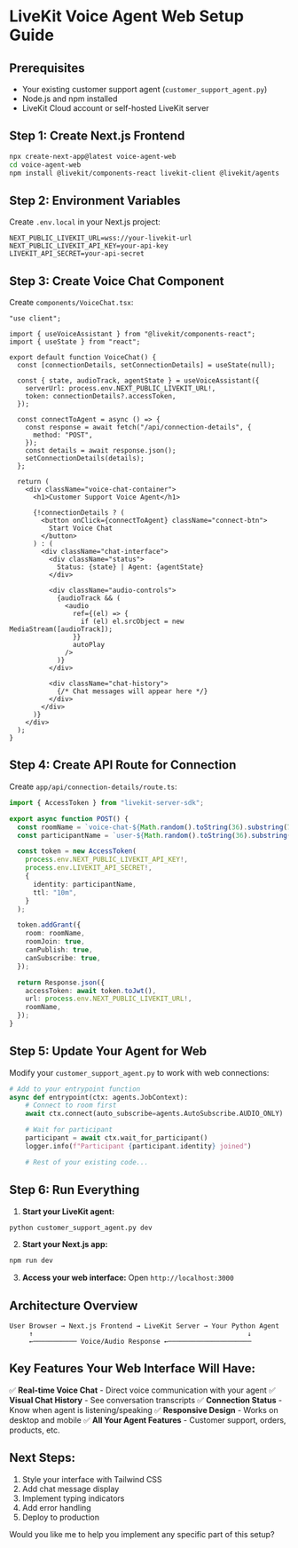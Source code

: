 # LiveKit Voice Agent Web Setup Guide

## Prerequisites

- Your existing customer support agent (`customer_support_agent.py`)
- Node.js and npm installed
- LiveKit Cloud account or self-hosted LiveKit server

## Step 1: Create Next.js Frontend

```bash
npx create-next-app@latest voice-agent-web
cd voice-agent-web
npm install @livekit/components-react livekit-client @livekit/agents
```

## Step 2: Environment Variables

Create `.env.local` in your Next.js project:

```env
NEXT_PUBLIC_LIVEKIT_URL=wss://your-livekit-url
NEXT_PUBLIC_LIVEKIT_API_KEY=your-api-key
LIVEKIT_API_SECRET=your-api-secret
```

## Step 3: Create Voice Chat Component

Create `components/VoiceChat.tsx`:

```tsx
"use client";

import { useVoiceAssistant } from "@livekit/components-react";
import { useState } from "react";

export default function VoiceChat() {
  const [connectionDetails, setConnectionDetails] = useState(null);

  const { state, audioTrack, agentState } = useVoiceAssistant({
    serverUrl: process.env.NEXT_PUBLIC_LIVEKIT_URL!,
    token: connectionDetails?.accessToken,
  });

  const connectToAgent = async () => {
    const response = await fetch("/api/connection-details", {
      method: "POST",
    });
    const details = await response.json();
    setConnectionDetails(details);
  };

  return (
    <div className="voice-chat-container">
      <h1>Customer Support Voice Agent</h1>

      {!connectionDetails ? (
        <button onClick={connectToAgent} className="connect-btn">
          Start Voice Chat
        </button>
      ) : (
        <div className="chat-interface">
          <div className="status">
            Status: {state} | Agent: {agentState}
          </div>

          <div className="audio-controls">
            {audioTrack && (
              <audio
                ref={(el) => {
                  if (el) el.srcObject = new MediaStream([audioTrack]);
                }}
                autoPlay
              />
            )}
          </div>

          <div className="chat-history">
            {/* Chat messages will appear here */}
          </div>
        </div>
      )}
    </div>
  );
}
```

## Step 4: Create API Route for Connection

Create `app/api/connection-details/route.ts`:

```typescript
import { AccessToken } from "livekit-server-sdk";

export async function POST() {
  const roomName = `voice-chat-${Math.random().toString(36).substring(7)}`;
  const participantName = `user-${Math.random().toString(36).substring(7)}`;

  const token = new AccessToken(
    process.env.NEXT_PUBLIC_LIVEKIT_API_KEY!,
    process.env.LIVEKIT_API_SECRET!,
    {
      identity: participantName,
      ttl: "10m",
    }
  );

  token.addGrant({
    room: roomName,
    roomJoin: true,
    canPublish: true,
    canSubscribe: true,
  });

  return Response.json({
    accessToken: await token.toJwt(),
    url: process.env.NEXT_PUBLIC_LIVEKIT_URL!,
    roomName,
  });
}
```

## Step 5: Update Your Agent for Web

Modify your `customer_support_agent.py` to work with web connections:

```python
# Add to your entrypoint function
async def entrypoint(ctx: agents.JobContext):
    # Connect to room first
    await ctx.connect(auto_subscribe=agents.AutoSubscribe.AUDIO_ONLY)

    # Wait for participant
    participant = await ctx.wait_for_participant()
    logger.info(f"Participant {participant.identity} joined")

    # Rest of your existing code...
```

## Step 6: Run Everything

1. **Start your LiveKit agent:**

```bash
python customer_support_agent.py dev
```

2. **Start your Next.js app:**

```bash
npm run dev
```

3. **Access your web interface:**
   Open `http://localhost:3000`

## Architecture Overview

```
User Browser → Next.js Frontend → LiveKit Server → Your Python Agent
     ↑                                                      ↓
     ←─────────── Voice/Audio Response ←─────────────────────
```

## Key Features Your Web Interface Will Have:

✅ **Real-time Voice Chat** - Direct voice communication with your agent
✅ **Visual Chat History** - See conversation transcripts
✅ **Connection Status** - Know when agent is listening/speaking
✅ **Responsive Design** - Works on desktop and mobile
✅ **All Your Agent Features** - Customer support, orders, products, etc.

## Next Steps:

1. Style your interface with Tailwind CSS
2. Add chat message display
3. Implement typing indicators
4. Add error handling
5. Deploy to production

Would you like me to help you implement any specific part of this setup?
